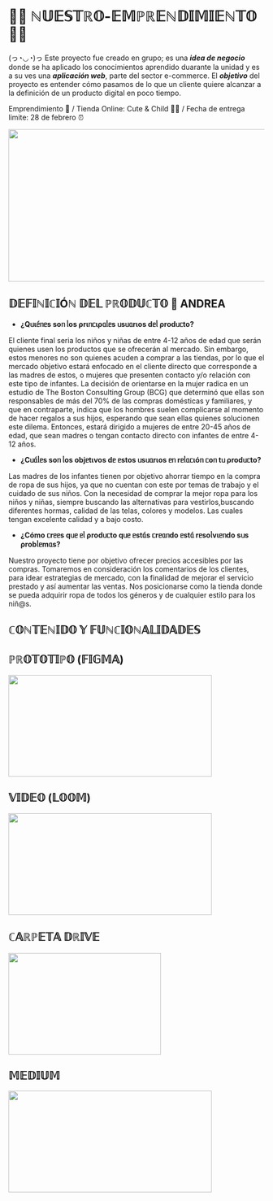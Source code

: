 # __🌈🌟 ℕ𝕌𝔼𝕊𝕋ℝ𝕆-𝔼𝕄ℙℝ𝔼ℕ𝔻𝕀𝕄𝕀𝔼ℕ𝕋𝕆 🌟🌈__
(っ◔◡◔)っ Este proyecto fue creado en grupo; es una ***idea de negocio*** donde se ha aplicado los conocimientos aprendido duarante la unidad y es a su ves una ***aplicación web***, parte del sector e-commerce. El ***objetivo*** del proyecto es entender cómo pasamos de lo que un cliente quiere alcanzar a la definición de un producto digital en poco tiempo. 

Emprendimiento 🤑 / Tienda Online: Cute &amp; Child 👧🧒 / Fecha de entrega limite: 28 de febrero ⏰

<img src="https://pa1.narvii.com/6660/01ad6da95ef36eaf2faaf7cd71183dad166b6d08_hq.gif" width="550" height="300">

## 𝔻𝔼𝔽𝕀ℕ𝕀ℂ𝕀Óℕ 𝔻𝔼𝕃 ℙℝ𝕆𝔻𝕌ℂ𝕋𝕆 🎯 ANDREA
- **¿Qᥙιᥱ́ᥒᥱs soᥒ ᥣos ρrιᥒᥴιρᥲᥣᥱs ᥙsᥙᥲrιos dᥱᥣ ρrodᥙᥴto?** 

El cliente final seria los niños y niñas de entre 4-12 años de edad que serán quienes usen los productos que se ofrecerán al mercado. Sin embargo, estos menores no son quienes acuden a comprar a las tiendas, por lo que el mercado objetivo estará enfocado en el cliente directo que corresponde a las madres de estos, o
mujeres que presenten contacto y/o relación con este tipo de infantes.
La decisión de orientarse en la mujer radica en un estudio de The Boston Consulting
Group (BCG) que determinó que ellas son responsables de más del 70% de las
compras domésticas y familiares, y que en contraparte, indica que los hombres suelen
complicarse al momento de hacer regalos a sus hijos, esperando que sean ellas
quienes solucionen este dilema. Entonces, estará dirigido a mujeres de entre 20-45 años de edad, que sean madres o tengan contacto directo con infantes de entre 4-12 años.

- **¿Cᥙᥲ́ᥣᥱs soᥒ ᥣos objᥱtιvos dᥱ ᥱstos ᥙsᥙᥲrιos ᥱᥒ rᥱᥣᥲᥴιóᥒ ᥴoᥒ tᥙ ρrodᥙᥴto?** 

Las madres de los infantes tienen por objetivo ahorrar tiempo  en la compra de ropa de sus hijos, ya que no cuentan con este por temas de trabajo y el cuidado de sus niños.
Con la necesidad de comprar la mejor ropa para los niños y niñas, siempre buscando las alternativas para vestirlos,buscando diferentes hormas, calidad de las telas, colores y modelos. Las cuales tengan excelente calidad y a bajo costo.

- **¿Cómo ᥴrᥱᥱs qᥙᥱ ᥱᥣ ρrodᥙᥴto qᥙᥱ ᥱstᥲ́s ᥴrᥱᥲᥒdo ᥱstᥲ́ rᥱsoᥣvιᥱᥒdo sᥙs ρrobᥣᥱmᥲs?** 

Nuestro proyecto tiene por objetivo ofrecer precios accesibles por las compras. Tomaremos en consideración los comentarios de los clientes, para idear estrategias de mercado, con la finalidad de mejorar el servicio prestado y así aumentar las ventas. Nos posicionarse como la tienda donde se pueda adquirir ropa de todos los géneros y de cualquier estilo para los niñ@s.

## ℂ𝕆ℕ𝕋𝔼ℕ𝕀𝔻𝕆 𝕐 𝔽𝕌ℕℂ𝕀𝕆ℕ𝔸𝕃𝕀𝔻𝔸𝔻𝔼𝕊

## ℙℝ𝕆𝕋𝕆𝕋𝕀ℙ𝕆 (𝔽𝕀𝔾𝕄𝔸)
<p float="left">
  <img src="https://www.solucionex.com/sites/default/files/posts/imagen/figma_logo_icon_171159.png" width="400" height="200" /> 
</p>

## 𝕍𝕀𝔻𝔼𝕆 (𝕃𝕆𝕆𝕄)
<p float="left">
  <img src="https://noticiasmoviles.com/wp-content/uploads/Loom_logo.png" width="400" height="200" /> 
</p>

## ℂ𝔸ℝℙ𝔼𝕋𝔸 𝔻ℝ𝕀𝕍𝔼 
<p float="left">
  <img src="https://i.blogs.es/404a76/drive1/450_1000.jpg" width="300" height="200" /> 
</p>


## 𝕄𝔼𝔻𝕀𝕌𝕄
<p float="left">
  <img src="https://diariodeunfriki.com/wp-content/uploads/2019/09/medium.jpeg" width="400" height="200" /> 
</p>
